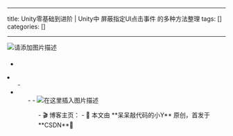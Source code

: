 
--- 
title:  Unity零基础到进阶 | Unity中 屏蔽指定UI点击事件 的多种方法整理 
tags: []
categories: [] 

---
<img src="https://img-blog.csdnimg.cn/4ea0ad75b9c145e5ba7d219b7e425099.png" alt="请添加图片描述"> 

####  

  - 
  <li>
   <ul>
    - 
    <li>
     <ul>
      - 
      - 
     


<img src="https://img-blog.csdnimg.cn/direct/d58805699a564fc2a1e4d7e9a995b9ff.png" alt="在这里插入图片描述">

>  
 <ul>
  -  🎬 博客主页： 
  -  🎥 本文由 **呆呆敲代码的小Y** 原创，首发于 **CSDN**🙉 
 </ul>

